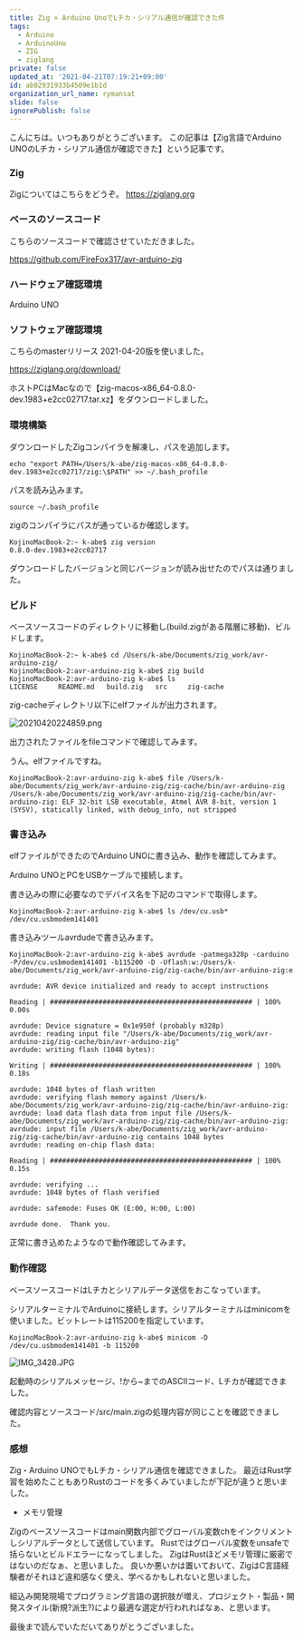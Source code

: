 ```yaml
---
title: Zig × Arduino UnoでLチカ・シリアル通信が確認できた件
tags:
  - Arduino
  - ArduinoUno
  - ZIG
  - ziglang
private: false
updated_at: '2021-04-21T07:19:21+09:00'
id: ab02931933b4509e1b1d
organization_url_name: rymansat
slide: false
ignorePublish: false
---
```

こんにちは。いつもありがとうございます。
この記事は【Zig言語でArduino UNOのLチカ・シリアル通信が確認できた】という記事です。

### Zig
Zigについてはこちらをどうぞ。
https://ziglang.org


### ベースのソースコード
こちらのソースコードで確認させていただきました。

https://github.com/FireFox317/avr-arduino-zig


### ハードウェア確認環境
Arduino UNO

### ソフトウェア確認環境
こちらのmasterリリース 2021-04-20版を使いました。

https://ziglang.org/download/

ホストPCはMacなので【zig-macos-x86_64-0.8.0-dev.1983+e2cc02717.tar.xz】をダウンロードしました。


### 環境構築
ダウンロードしたZigコンパイラを解凍し、パスを追加します。

<pre><code>echo "export PATH=/Users/k-abe/zig-macos-x86_64-0.8.0-dev.1983+e2cc02717/zig:\$PATH" >> ~/.bash_profile</pre></code>

パスを読み込みます。

<pre><code>source ~/.bash_profile</pre></code>

zigのコンパイラにパスが通っているか確認します。

<pre><code>KojinoMacBook-2:~ k-abe$ zig version
0.8.0-dev.1983+e2cc02717
</pre></code>

ダウンロードしたバージョンと同じバージョンが読み出せたのでパスは通りました。

### ビルド
ベースソースコードのディレクトリに移動し(build.zigがある階層に移動)、ビルドします。

<pre><code>KojinoMacBook-2:~ k-abe$ cd /Users/k-abe/Documents/zig_work/avr-arduino-zig/
KojinoMacBook-2:avr-arduino-zig k-abe$ zig build
KojinoMacBook-2:avr-arduino-zig k-abe$ ls
LICENSE		README.md	build.zig	src		zig-cache
</pre></code>

zig-cacheディレクトリ以下にelfファイルが出力されます。

![20210420224859.png](https://qiita-image-store.s3.ap-northeast-1.amazonaws.com/0/171866/6d03cd1a-2b60-9fd0-fc33-f79dbc5235da.png)

出力されたファイルをfileコマンドで確認してみます。

うん。elfファイルですね。

<pre><code>KojinoMacBook-2:avr-arduino-zig k-abe$ file /Users/k-abe/Documents/zig_work/avr-arduino-zig/zig-cache/bin/avr-arduino-zig
/Users/k-abe/Documents/zig_work/avr-arduino-zig/zig-cache/bin/avr-arduino-zig: ELF 32-bit LSB executable, Atmel AVR 8-bit, version 1 (SYSV), statically linked, with debug_info, not stripped
</pre></code>


### 書き込み
elfファイルができたのでArduino UNOに書き込み、動作を確認してみます。

Arduino UNOとPCをUSBケーブルで接続します。

書き込みの際に必要なのでデバイス名を下記のコマンドで取得します。

<pre><code>KojinoMacBook-2:avr-arduino-zig k-abe$ ls /dev/cu.usb*
/dev/cu.usbmodem141401
</pre></code>

書き込みツールavrdudeで書き込みます。
<pre><code>KojinoMacBook-2:avr-arduino-zig k-abe$ avrdude -patmega328p -carduino -P/dev/cu.usbmodem141401 -b115200 -D -Uflash:w:/Users/k-abe/Documents/zig_work/avr-arduino-zig/zig-cache/bin/avr-arduino-zig:e

avrdude: AVR device initialized and ready to accept instructions

Reading | ################################################## | 100% 0.00s

avrdude: Device signature = 0x1e950f (probably m328p)
avrdude: reading input file "/Users/k-abe/Documents/zig_work/avr-arduino-zig/zig-cache/bin/avr-arduino-zig"
avrdude: writing flash (1048 bytes):

Writing | ################################################## | 100% 0.18s

avrdude: 1048 bytes of flash written
avrdude: verifying flash memory against /Users/k-abe/Documents/zig_work/avr-arduino-zig/zig-cache/bin/avr-arduino-zig:
avrdude: load data flash data from input file /Users/k-abe/Documents/zig_work/avr-arduino-zig/zig-cache/bin/avr-arduino-zig:
avrdude: input file /Users/k-abe/Documents/zig_work/avr-arduino-zig/zig-cache/bin/avr-arduino-zig contains 1048 bytes
avrdude: reading on-chip flash data:

Reading | ################################################## | 100% 0.15s

avrdude: verifying ...
avrdude: 1048 bytes of flash verified

avrdude: safemode: Fuses OK (E:00, H:00, L:00)

avrdude done.  Thank you.
</pre></code>

正常に書き込めたようなので動作確認してみます。


### 動作確認
ベースソースコードはLチカとシリアルデータ送信をおこなっています。

シリアルターミナルでArduinoに接続します。シリアルターミナルはminicomを使いました。ビットレートは115200を指定しています。

<pre><code>KojinoMacBook-2:avr-arduino-zig k-abe$ minicom -D /dev/cu.usbmodem141401 -b 115200</pre></code>

![IMG_3428.JPG](https://qiita-image-store.s3.ap-northeast-1.amazonaws.com/0/171866/ec952276-6205-d3bd-80f5-c13632523ed5.jpeg)

起動時のシリアルメッセージ、!から~までのASCIIコード、Lチカが確認できました。

確認内容とソースコード/src/main.zigの処理内容が同じことを確認できました。


### 感想
Zig・Arduino UNOでもLチカ・シリアル通信を確認できました。
最近はRust学習を始めたこともありRustのコードを多くみていましたが下記が違うと思いました。

* メモリ管理

Zigのベースソースコードはmain関数内部でグローバル変数chをインクリメントしシリアルデータとして送信しています。
Rustではグローバル変数をunsafeで括らないとビルドエラーになってしました。
ZigはRustほどメモリ管理に厳密ではないのだなぁ、と思いました。
良いか悪いかは置いておいて、ZigはC言語経験者がそれほど違和感なく使え、学べるかもしれないと思いました。

組込み開発現場でプログラミング言語の選択肢が増え、プロジェクト・製品・開発スタイル(新規?派生?)により最適な選定が行われればなぁ、と思います。

最後まで読んでいただいてありがとうございました。
